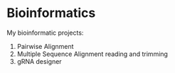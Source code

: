# Bioinformatics
My bioinformatic projects: 
1) Pairwise Alignment
2) Multiple Sequence Alignment reading and trimming
3) gRNA designer
